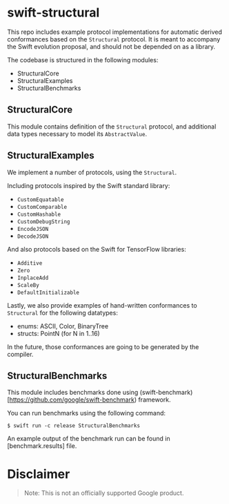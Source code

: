 # swift-structural 

This repo includes example protocol implementations for automatic derived
conformances based on the `Structural` protocol. It is meant to accompany the
Swift evolution proposal, and should not be depended on as a library. 

The codebase is structured in the following modules:

* StructuralCore
* StructuralExamples
* StructuralBenchmarks

## StructuralCore

This module contains definition of the `Structural` protocol, and additional
data types necessary to model its `AbstractValue`.

## StructuralExamples 

We implement a number of protocols, using the `Structural`.

Including protocols inspired by the Swift standard library:

- `CustomEquatable`
- `CustomComparable`
- `CustomHashable`
- `CustomDebugString`
- `EncodeJSON`
- `DecodeJSON`

And also protocols based on the Swift for TensorFlow libraries:

- `Additive`
- `Zero`
- `InplaceAdd`
- `ScaleBy`
- `DefaultInitializable`

Lastly, we also provide examples of hand-written conformances to `Structural`
for the following datatypes:

* enums: ASCII, Color, BinaryTree
* structs: PointN (for N in 1..16)

In the future, those conformances are going to be generated by the compiler.

## StructuralBenchmarks

This module includes benchmarks done using
(swift-benchmark)[https://github.com/google/swift-benchmark) framework. 

You can run benchmarks using the following command:

```
$ swift run -c release StructuralBenchmarks
```

An example output of the benchmark run can be found in [benchmark.results] file.

# Disclaimer

> Note: This is not an officially supported Google product.


